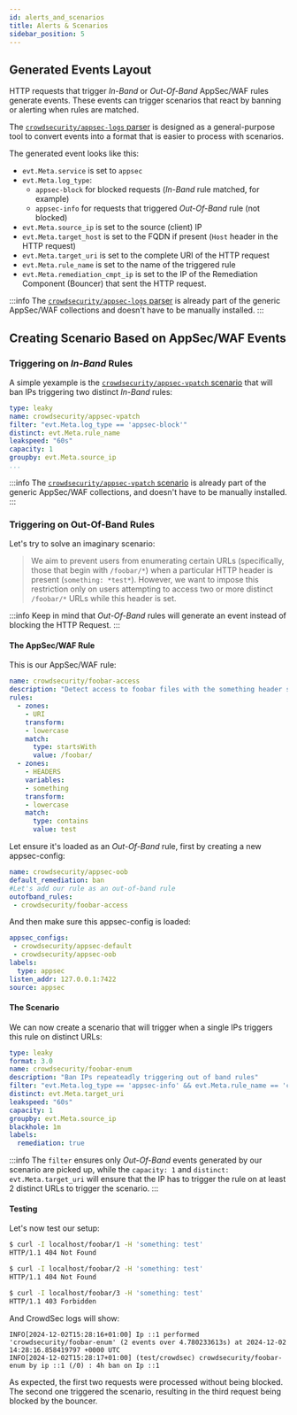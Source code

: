```yaml
---
id: alerts_and_scenarios
title: Alerts & Scenarios
sidebar_position: 5
---
```


## Generated Events Layout

HTTP requests that trigger _In-Band_ or _Out-Of-Band_ AppSec/WAF rules generate events. These events can trigger scenarios that react by banning or alerting when rules are matched.

The [`crowdsecurity/appsec-logs` parser](https://app.crowdsec.net/hub/author/crowdsecurity/configurations/appsec-logs) is designed as a general-purpose tool to convert events into a format that is easier to process with scenarios.


The generated event looks like this:

 - `evt.Meta.service` is set to `appsec`
 - `evt.Meta.log_type`:
    - `appsec-block` for blocked requests (_In-Band_ rule matched, for example)
    - `appsec-info` for requests that triggered _Out-Of-Band_ rule (not blocked)
 - `evt.Meta.source_ip` is set to the source (client) IP
 - `evt.Meta.target_host` is set to the FQDN if present (`Host` header in the HTTP request)
 - `evt.Meta.target_uri` is set to the complete URI of the HTTP request
 - `evt.Meta.rule_name` is set to the name of the triggered rule
 - `evt.Meta.remediation_cmpt_ip` is set to the IP of the Remediation Component (Bouncer) that sent the HTTP request.

:::info
The [`crowdsecurity/appsec-logs` parser](https://app.crowdsec.net/hub/author/crowdsecurity/configurations/appsec-logs) is already part of the generic AppSec/WAF collections and doesn't have to be manually installed.
:::


## Creating Scenario Based on AppSec/WAF Events

### Triggering on _In-Band_ Rules

A simple yexample is the [`crowdsecurity/appsec-vpatch` scenario](https://app.crowdsec.net/hub/author/crowdsecurity/configurations/appsec-vpatch) that will ban IPs triggering two distinct _In-Band_ rules:

```yaml title="/etc/crowdsec/scenarios/appsec-vpatch.yaml"
type: leaky
name: crowdsecurity/appsec-vpatch
filter: "evt.Meta.log_type == 'appsec-block'"
distinct: evt.Meta.rule_name
leakspeed: "60s"
capacity: 1
groupby: evt.Meta.source_ip
...
```

:::info
The [`crowdsecurity/appsec-vpatch` scenario](https://app.crowdsec.net/hub/author/crowdsecurity/configurations/appsec-vpatch) is already part of the generic AppSec/WAF collections, and doesn't have to be manually installed.
:::

### Triggering on Out-Of-Band Rules

Let's try to solve an imaginary scenario:

> We aim to prevent users from enumerating certain URLs (specifically, those that begin with `/foobar/*`) when a particular HTTP header is present (`something: *test*`). However, we want to impose this restriction only on users attempting to access two or more distinct `/foobar/*` URLs while this header is set.

:::info
Keep in mind that _Out-Of-Band_ rules will  generate an event instead of blocking the HTTP Request.
:::

#### The AppSec/WAF Rule

This is our AppSec/WAF rule: 

```yaml title="/etc/crowdsec/appsec-rules/foobar-access.yaml"
name: crowdsecurity/foobar-access
description: "Detect access to foobar files with the something header set"
rules:
  - zones:
    - URI
    transform:
    - lowercase
    match:
      type: startsWith
      value: /foobar/
  - zones:
    - HEADERS
    variables:
    - something
    transform:
    - lowercase
    match:
      type: contains
      value: test
```

Let ensure it's loaded as an _Out-Of-Band_ rule, first by creating a new appsec-config:

```yaml title="/etc/crowdsec/appsec-configs/appsec-oob.yaml"
name: crowdsecurity/appsec-oob
default_remediation: ban
#Let's add our rule as an out-of-band rule
outofband_rules:
 - crowdsecurity/foobar-access
```

And then make sure this appsec-config is loaded:

```yaml title="/etc/crowdsec/acquis.d/appsec.yaml"
appsec_configs:
 - crowdsecurity/appsec-default
 - crowdsecurity/appsec-oob
labels:
  type: appsec
listen_addr: 127.0.0.1:7422
source: appsec
```

#### The Scenario

We can now create a scenario that will trigger when a single IPs triggers this rule on distinct URLs:

```yaml title="/etc/crowdsec/scenarios/foobar-enum.yaml"
type: leaky
format: 3.0
name: crowdsecurity/foobar-enum
description: "Ban IPs repeateadly triggering out of band rules"
filter: "evt.Meta.log_type == 'appsec-info' && evt.Meta.rule_name == 'crowdsecurity/foobar-access'"
distinct: evt.Meta.target_uri
leakspeed: "60s"
capacity: 1
groupby: evt.Meta.source_ip
blackhole: 1m
labels:
  remediation: true
```

:::info
The `filter` ensures only _Out-Of-Band_ events generated by our scenario are picked up, while the `capacity: 1` and `distinct: evt.Meta.target_uri` will ensure that the IP has to trigger the rule on at least 2 distinct URLs to trigger the scenario.
:::

#### Testing

Let's now test our setup:

```bash
$ curl -I localhost/foobar/1 -H 'something: test'
HTTP/1.1 404 Not Found

$ curl -I localhost/foobar/2 -H 'something: test'
HTTP/1.1 404 Not Found

$ curl -I localhost/foobar/3 -H 'something: test'
HTTP/1.1 403 Forbidden
```

And CrowdSec logs will show:

```
INFO[2024-12-02T15:28:16+01:00] Ip ::1 performed 'crowdsecurity/foobar-enum' (2 events over 4.780233613s) at 2024-12-02 14:28:16.858419797 +0000 UTC 
INFO[2024-12-02T15:28:17+01:00] (test/crowdsec) crowdsecurity/foobar-enum by ip ::1 (/0) : 4h ban on Ip ::1 
```

As expected, the first two requests were processed without being blocked. The second one triggered the scenario, resulting in the third request being blocked by the bouncer.
